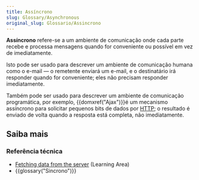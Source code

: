 ```yaml
---
title: Assíncrono
slug: Glossary/Asynchronous
original_slug: Glossario/Assincrono
---
```

**Assíncrono** refere-se a um ambiente de comunicação onde cada parte recebe e processa mensagens quando for conveniente ou possível em vez de imediatamente.

Isto pode ser usado para descrever um ambiente de comunicação humana como o e-mail — o remetente enviará um e-mail, e o destinatário irá responder quando for conveniente; eles não precisam responder imediatamente.

Também pode ser usado para descrever um ambiente de comunicação programática, por exemplo, {{domxref("Ajax")}}é um mecanismo assíncrono para solicitar pequenos bits de dados por [HTTP](/pt-BR/docs/Web/HTTP); o resultado é enviado de volta quando a resposta está completa, não imediatamente.

## Saiba mais

### Referência técnica

- [Fetching data from the server](/pt-BR/docs/Learn/JavaScript/Client-side_web_APIs/Fetching_data) (Learning Area)
- {{glossary("Sincrono")}}
